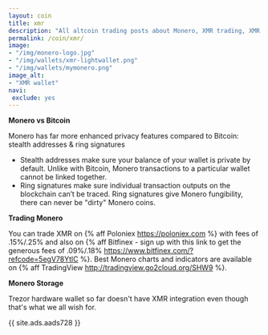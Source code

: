 ```yaml
---
layout: coin
title: xmr
description: "All altcoin trading posts about Monero, XMR trading, XMR hodling."
permalink: /coin/xmr/
image:
- "/img/monero-logo.jpg"
- "/img/wallets/xmr-lightwallet.png"
- "/img/wallets/mymonero.png"
image_alt:
- "XMR wallet"
navi:
 exclude: yes
---
```


**Monero vs Bitcoin**

Monero has far more enhanced privacy features compared to Bitcoin: stealth addresses & ring signatures

* Stealth addresses make sure your balance of your wallet is private by default. Unlike with Bitcoin, Monero transactions to a particular wallet cannot be linked together.
* Ring signatures make sure individual transaction outputs on the blockchain can’t be traced. Ring signatures give Monero fungibility, there can never be "dirty" Monero coins.

**Trading Monero**

You can trade XMR on {% aff Poloniex https://poloniex.com %} with fees of .15%/.25% and also on {% aff Bitfinex - sign up with this link to get the generous fees of .09%/.18% https://www.bitfinex.com/?refcode=5egV78YtlC %}. Best Monero charts and indicators are available on {% aff TradingView http://tradingview.go2cloud.org/SHW9 %}.

**Monero Storage**

Trezor hardware wallet so far doesn't have XMR integration even though that's what we all wish for.



{{ site.ads.aads728 }}
